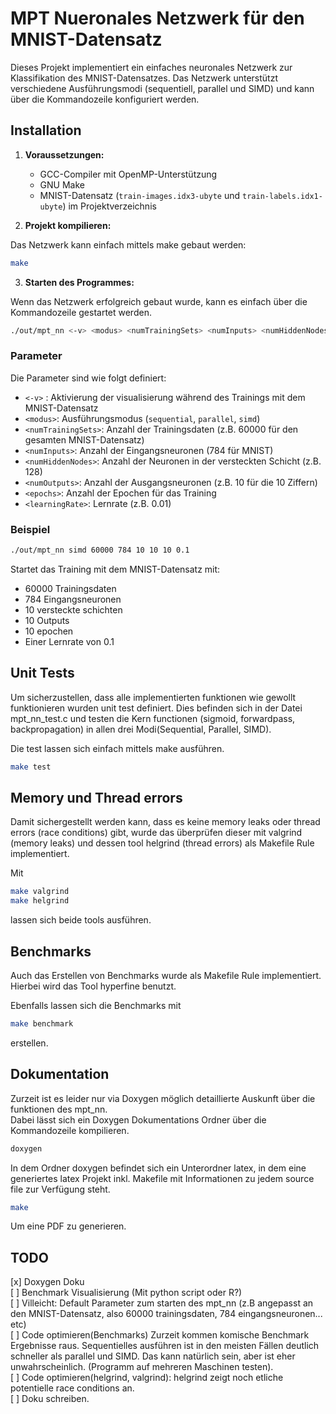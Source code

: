 # MPT Nueronales Netzwerk für den MNIST-Datensatz

Dieses Projekt implementiert ein einfaches neuronales Netzwerk zur Klassifikation des MNIST-Datensatzes. Das Netzwerk unterstützt verschiedene Ausführungsmodi (sequentiell, parallel und SIMD) und kann über die Kommandozeile konfiguriert werden.

## Installation

1. **Voraussetzungen:**

   - GCC-Compiler mit OpenMP-Unterstützung
   - GNU Make
   - MNIST-Datensatz (`train-images.idx3-ubyte` und `train-labels.idx1-ubyte`) im Projektverzeichnis

2. **Projekt kompilieren:**

Das Netzwerk kann einfach mittels make gebaut werden:

```bash
make
```

3. **Starten des Programmes:**

Wenn das Netzwerk erfolgreich gebaut wurde, kann es einfach über die Kommandozeile gestartet werden.

```bash
./out/mpt_nn <-v> <modus> <numTrainingSets> <numInputs> <numHiddenNodes> <numOutputs> <epochs> <learningRate>
```

### Parameter

Die Parameter sind wie folgt definiert:

- `<-v>` : Aktivierung der visualisierung während des Trainings mit dem MNIST-Datensatz
- `<modus>`: Ausführungsmodus (`sequential`, `parallel`, `simd`)
- `<numTrainingSets>`: Anzahl der Trainingsdaten (z.B. 60000 für den gesamten MNIST-Datensatz)
- `<numInputs>`: Anzahl der Eingangsneuronen (784 für MNIST)
- `<numHiddenNodes>`: Anzahl der Neuronen in der versteckten Schicht (z.B. 128)
- `<numOutputs>`: Anzahl der Ausgangsneuronen (z.B. 10 für die 10 Ziffern)
- `<epochs>`: Anzahl der Epochen für das Training
- `<learningRate>`: Lernrate (z.B. 0.01)

### Beispiel

```bash
./out/mpt_nn simd 60000 784 10 10 10 0.1
```

Startet das Training mit dem MNIST-Datensatz mit:

- 60000 Trainingsdaten
- 784 Eingangsneuronen
- 10 versteckte schichten
- 10 Outputs
- 10 epochen
- Einer Lernrate von 0.1

## Unit Tests

Um sicherzustellen, dass alle implementierten funktionen wie gewollt funktionieren wurden unit test definiert. Dies befinden sich in der Datei mpt_nn_test.c und testen die Kern functionen (sigmoid, forwardpass, backpropagation) in allen drei Modi(Sequential, Parallel, SIMD).

Die test lassen sich einfach mittels make ausführen.

```bash
make test
```

## Memory und Thread errors

Damit sichergestellt werden kann, dass es keine memory leaks oder thread errors (race conditions) gibt, wurde das überprüfen dieser mit valgrind (memory leaks) und dessen tool helgrind (thread errors) als Makefile Rule implementiert.

Mit

```bash
make valgrind
make helgrind
```

lassen sich beide tools ausführen.

## Benchmarks

Auch das Erstellen von Benchmarks wurde als Makefile Rule implementiert. Hierbei wird das Tool hyperfine benutzt.

Ebenfalls lassen sich die Benchmarks mit

```bash
make benchmark
```

erstellen.

## Dokumentation

Zurzeit ist es leider nur via Doxygen möglich detaillierte Auskunft über die funktionen des mpt_nn.<br>
Dabei lässt sich ein Doxygen Dokumentations Ordner über die Kommandozeile kompilieren. <br>

```bash
doxygen
```

In dem Ordner doxygen befindet sich ein Unterordner latex, in dem eine generiertes latex Projekt inkl. Makefile mit Informationen zu jedem source file zur Verfügung steht.

```bash
make
```

Um eine PDF zu generieren.

## TODO

[x] Doxygen Doku<br>
[ ] Benchmark Visualisierung (Mit python script oder R?) <br>
[ ] Villeicht: Default Parameter zum starten des mpt_nn (z.B angepasst an den MNIST-Datensatz, also 60000 trainingsdaten, 784 eingangsneuronen... etc)<br>
[ ] Code optimieren(Benchmarks) Zurzeit kommen komische Benchmark Ergebnisse raus. Sequentielles ausführen ist in den meisten Fällen deutlich schneller als parallel und SIMD. Das kann natürlich sein, aber ist eher unwahrscheinlich. (Programm auf mehreren Maschinen testen).<br>
[ ] Code optimieren(helgrind, valgrind): helgrind zeigt noch etliche potentielle race conditions an.<br>
[ ] Doku schreiben.<br>
